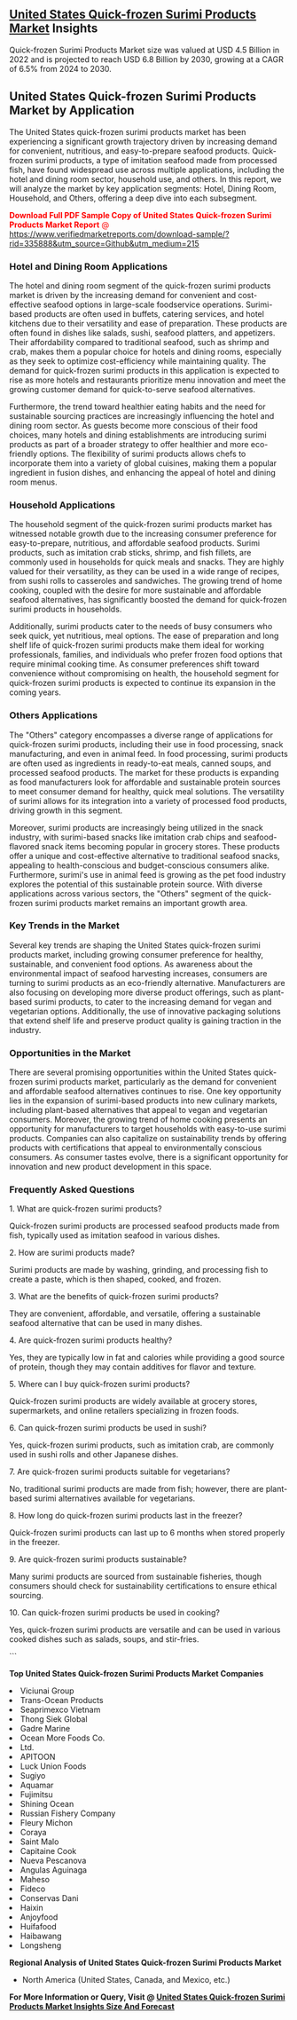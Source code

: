 <h2><a href="https://www.verifiedmarketreports.com/download-sample/?rid=335888&amp;utm_source=Github&amp;utm_medium=215" target="_blank">United States Quick-frozen Surimi Products Market</a> Insights</h2><p>Quick-frozen Surimi Products Market size was valued at USD 4.5 Billion in 2022 and is projected to reach USD 6.8 Billion by 2030, growing at a CAGR of 6.5% from 2024 to 2030.</p><p> <h2>United States Quick-frozen Surimi Products Market by Application</h2> <p>The United States quick-frozen surimi products market has been experiencing a significant growth trajectory driven by increasing demand for convenient, nutritious, and easy-to-prepare seafood products. Quick-frozen surimi products, a type of imitation seafood made from processed fish, have found widespread use across multiple applications, including the hotel and dining room sector, household use, and others. In this report, we will analyze the market by key application segments: Hotel, Dining Room, Household, and Others, offering a deep dive into each subsegment.</p> <p><p><span class=""><span style="color: #ff0000;"><strong>Download Full PDF Sample Copy of United States Quick-frozen Surimi Products Market Report</strong> @ </span><a href="https://www.verifiedmarketreports.com/download-sample/?rid=335888&amp;utm_source=Github&amp;utm_medium=215" target="_blank">https://www.verifiedmarketreports.com/download-sample/?rid=335888&amp;utm_source=Github&amp;utm_medium=215</a></span></p></p> <h3>Hotel and Dining Room Applications</h3> <p>The hotel and dining room segment of the quick-frozen surimi products market is driven by the increasing demand for convenient and cost-effective seafood options in large-scale foodservice operations. Surimi-based products are often used in buffets, catering services, and hotel kitchens due to their versatility and ease of preparation. These products are often found in dishes like salads, sushi, seafood platters, and appetizers. Their affordability compared to traditional seafood, such as shrimp and crab, makes them a popular choice for hotels and dining rooms, especially as they seek to optimize cost-efficiency while maintaining quality. The demand for quick-frozen surimi products in this application is expected to rise as more hotels and restaurants prioritize menu innovation and meet the growing customer demand for quick-to-serve seafood alternatives.</p> <p>Furthermore, the trend toward healthier eating habits and the need for sustainable sourcing practices are increasingly influencing the hotel and dining room sector. As guests become more conscious of their food choices, many hotels and dining establishments are introducing surimi products as part of a broader strategy to offer healthier and more eco-friendly options. The flexibility of surimi products allows chefs to incorporate them into a variety of global cuisines, making them a popular ingredient in fusion dishes, and enhancing the appeal of hotel and dining room menus.</p> <h3>Household Applications</h3> <p>The household segment of the quick-frozen surimi products market has witnessed notable growth due to the increasing consumer preference for easy-to-prepare, nutritious, and affordable seafood products. Surimi products, such as imitation crab sticks, shrimp, and fish fillets, are commonly used in households for quick meals and snacks. They are highly valued for their versatility, as they can be used in a wide range of recipes, from sushi rolls to casseroles and sandwiches. The growing trend of home cooking, coupled with the desire for more sustainable and affordable seafood alternatives, has significantly boosted the demand for quick-frozen surimi products in households.</p> <p>Additionally, surimi products cater to the needs of busy consumers who seek quick, yet nutritious, meal options. The ease of preparation and long shelf life of quick-frozen surimi products make them ideal for working professionals, families, and individuals who prefer frozen food options that require minimal cooking time. As consumer preferences shift toward convenience without compromising on health, the household segment for quick-frozen surimi products is expected to continue its expansion in the coming years.</p> <h3>Others Applications</h3> <p>The "Others" category encompasses a diverse range of applications for quick-frozen surimi products, including their use in food processing, snack manufacturing, and even in animal feed. In food processing, surimi products are often used as ingredients in ready-to-eat meals, canned soups, and processed seafood products. The market for these products is expanding as food manufacturers look for affordable and sustainable protein sources to meet consumer demand for healthy, quick meal solutions. The versatility of surimi allows for its integration into a variety of processed food products, driving growth in this segment.</p> <p>Moreover, surimi products are increasingly being utilized in the snack industry, with surimi-based snacks like imitation crab chips and seafood-flavored snack items becoming popular in grocery stores. These products offer a unique and cost-effective alternative to traditional seafood snacks, appealing to health-conscious and budget-conscious consumers alike. Furthermore, surimi's use in animal feed is growing as the pet food industry explores the potential of this sustainable protein source. With diverse applications across various sectors, the "Others" segment of the quick-frozen surimi products market remains an important growth area.</p> <h3>Key Trends in the Market</h3> <p>Several key trends are shaping the United States quick-frozen surimi products market, including growing consumer preference for healthy, sustainable, and convenient food options. As awareness about the environmental impact of seafood harvesting increases, consumers are turning to surimi products as an eco-friendly alternative. Manufacturers are also focusing on developing more diverse product offerings, such as plant-based surimi products, to cater to the increasing demand for vegan and vegetarian options. Additionally, the use of innovative packaging solutions that extend shelf life and preserve product quality is gaining traction in the industry.</p> <h3>Opportunities in the Market</h3> <p>There are several promising opportunities within the United States quick-frozen surimi products market, particularly as the demand for convenient and affordable seafood alternatives continues to rise. One key opportunity lies in the expansion of surimi-based products into new culinary markets, including plant-based alternatives that appeal to vegan and vegetarian consumers. Moreover, the growing trend of home cooking presents an opportunity for manufacturers to target households with easy-to-use surimi products. Companies can also capitalize on sustainability trends by offering products with certifications that appeal to environmentally conscious consumers. As consumer tastes evolve, there is a significant opportunity for innovation and new product development in this space.</p> <h3>Frequently Asked Questions</h3> <p>1. What are quick-frozen surimi products?</p> <p>Quick-frozen surimi products are processed seafood products made from fish, typically used as imitation seafood in various dishes.</p> <p>2. How are surimi products made?</p> <p>Surimi products are made by washing, grinding, and processing fish to create a paste, which is then shaped, cooked, and frozen.</p> <p>3. What are the benefits of quick-frozen surimi products?</p> <p>They are convenient, affordable, and versatile, offering a sustainable seafood alternative that can be used in many dishes.</p> <p>4. Are quick-frozen surimi products healthy?</p> <p>Yes, they are typically low in fat and calories while providing a good source of protein, though they may contain additives for flavor and texture.</p> <p>5. Where can I buy quick-frozen surimi products?</p> <p>Quick-frozen surimi products are widely available at grocery stores, supermarkets, and online retailers specializing in frozen foods.</p> <p>6. Can quick-frozen surimi products be used in sushi?</p> <p>Yes, quick-frozen surimi products, such as imitation crab, are commonly used in sushi rolls and other Japanese dishes.</p> <p>7. Are quick-frozen surimi products suitable for vegetarians?</p> <p>No, traditional surimi products are made from fish; however, there are plant-based surimi alternatives available for vegetarians.</p> <p>8. How long do quick-frozen surimi products last in the freezer?</p> <p>Quick-frozen surimi products can last up to 6 months when stored properly in the freezer.</p> <p>9. Are quick-frozen surimi products sustainable?</p> <p>Many surimi products are sourced from sustainable fisheries, though consumers should check for sustainability certifications to ensure ethical sourcing.</p> <p>10. Can quick-frozen surimi products be used in cooking?</p> <p>Yes, quick-frozen surimi products are versatile and can be used in various cooked dishes such as salads, soups, and stir-fries.</p> ```</p><p><strong>Top United States Quick-frozen Surimi Products Market Companies</strong></p><div data-test-id=""><p><li>Viciunai Group</li><li> Trans-Ocean Products</li><li> Seaprimexco Vietnam</li><li> Thong Siek Global</li><li> Gadre Marine</li><li> Ocean More Foods Co.</li><li> Ltd.</li><li> APITOON</li><li> Luck Union Foods</li><li> Sugiyo</li><li> Aquamar</li><li> Fujimitsu</li><li> Shining Ocean</li><li> Russian Fishery Company</li><li> Fleury Michon</li><li> Coraya</li><li> Saint Malo</li><li> Capitaine Cook</li><li> Nueva Pescanova</li><li> Angulas Aguinaga</li><li> Maheso</li><li> Fideco</li><li> Conservas Dani</li><li> Haixin</li><li> Anjoyfood</li><li> Huifafood</li><li> Haibawang</li><li> Longsheng</li></p><div><strong>Regional Analysis of&nbsp;United States Quick-frozen Surimi Products Market</strong></div><ul><li dir="ltr"><p dir="ltr">North America&nbsp;(United States, Canada, and Mexico, etc.)</p></li></ul><p><strong>For More Information or Query, Visit @&nbsp;</strong><strong><a href="https://www.verifiedmarketreports.com/product/quick-frozen-surimi-products-market/?utm_source=Github&amp;utm_medium=215" target="_blank">United States Quick-frozen Surimi Products Market Insights Size And Forecast</a></strong></p></div>
